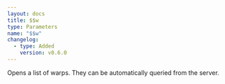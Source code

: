 ```yaml
---
layout: docs
title: $$w
type: Parameters
name: "$$w"
changelog:
  - type: Added
    version: v0.6.0
---
```

Opens a list of warps. They can be automatically queried from the server.
